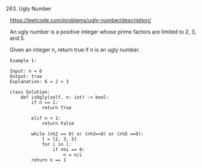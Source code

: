 263. Ugly Number

https://leetcode.com/problems/ugly-number/description/

An ugly number is a positive integer whose prime factors are limited to 2, 3, and 5.

Given an integer n, return true if n is an ugly number.

```
Example 1:

Input: n = 6
Output: true
Explanation: 6 = 2 × 3
```

```
class Solution:
    def isUgly(self, n: int) -> bool:
        if n == 1:
            return True 

        elif n < 1:
            return False 
        
        while (n%2 == 0) or (n%3==0) or (n%5 ==0):
            l = [2, 3, 5]
            for i in l:
                if n%i == 0:
                    n = n/i 
        return n == 1
```        
